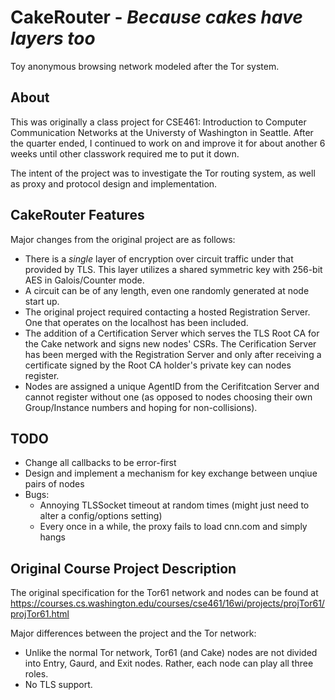 CakeRouter - _Because cakes have layers too_
============================================

Toy anonymous browsing network modeled after the Tor system.

## About

This was originally a class project for CSE461: Introduction to Computer Communication Networks at the Universty of Washington in Seattle. After the quarter ended, I continued to work on and improve it for about another 6 weeks until other classwork required me to put it down.

The intent of the project was to investigate the Tor routing system, as well as proxy and protocol design and implementation.

## CakeRouter Features

Major changes from the original project are as follows:

+ There is a _single_ layer of encryption over circuit traffic under that provided by TLS. This layer utilizes a shared symmetric key with 256-bit AES in Galois/Counter mode.
+ A circuit can be of any length, even one randomly generated at node start up.
+ The original project required contacting a hosted Registration Server. One that operates on the localhost has been included.
+ The addition of a Certification Server which serves the TLS Root CA for the Cake network and signs new nodes' CSRs. The Cerification Server has been merged with the Registration Server and only after receiving a certificate signed by the Root CA holder's private key can nodes register.
+ Nodes are assigned a unique AgentID from the Cerifitcation Server and cannot register without one (as opposed to nodes choosing their own Group/Instance numbers and hoping for non-collisions).

## TODO

+ Change all callbacks to be error-first
+ Design and implement a mechanism for key exchange between unqiue pairs of nodes
+ Bugs:
    - Annoying TLSSocket timeout at random times (might just need to alter a config/options setting)
    - Every once in a while, the proxy fails to load cnn.com and simply hangs

## Original Course Project Description

The original specification for the Tor61 network and nodes can be found at https://courses.cs.washington.edu/courses/cse461/16wi/projects/projTor61/projTor61.html

Major differences between the project and the Tor network:

+ Unlike the normal Tor network, Tor61 (and Cake) nodes are not divided into Entry, Gaurd, and Exit nodes. Rather, each node can play all three roles.
+ No TLS support.
